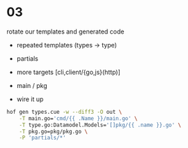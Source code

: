 # 03
rotate our templates and generated code

- repeated templates (types -> type)
- partials
- more targets [cli,client/{go,js}(http)]

- main / pkg
- wire it up

```sh
hof gen types.cue -w --diff3 -O out \
	-T main.go='cmd/{{ .Name }}/main.go' \
	-T type.go:Datamodel.Models='[]pkg/{{ .name }}.go' \
	-T pkg.go=pkg/pkg.go \
	-P 'partials/*'
```
